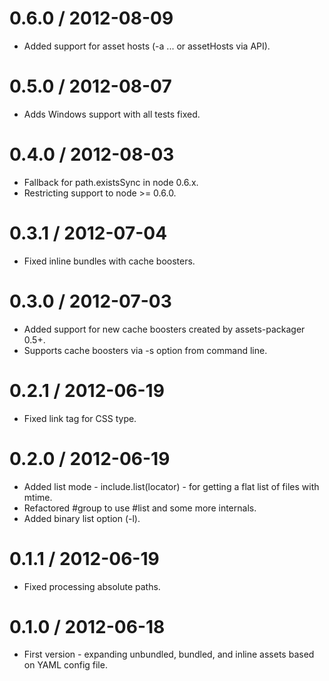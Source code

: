 0.6.0 / 2012-08-09
==================

  * Added support for asset hosts (-a ... or assetHosts via API).

0.5.0 / 2012-08-07
==================

  * Adds Windows support with all tests fixed.

0.4.0 / 2012-08-03
==================

  * Fallback for path.existsSync in node 0.6.x.
  * Restricting support to node >= 0.6.0.

0.3.1 / 2012-07-04
==================

  * Fixed inline bundles with cache boosters.

0.3.0 / 2012-07-03
==================

  * Added support for new cache boosters created by assets-packager 0.5+.
  * Supports cache boosters via -s option from command line.

0.2.1 / 2012-06-19
==================

  * Fixed link tag for CSS type.

0.2.0 / 2012-06-19
==================

  * Added list mode - include.list(locator) - for getting a flat list of files with mtime.
  * Refactored #group to use #list and some more internals.
  * Added binary list option (-l).

0.1.1 / 2012-06-19
==================

  * Fixed processing absolute paths.

0.1.0 / 2012-06-18
==================

  * First version - expanding unbundled, bundled, and inline assets based on YAML config file.